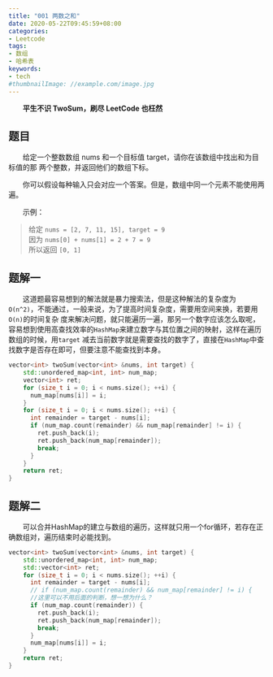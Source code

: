 ```yaml
---
title: "001 两数之和"
date: 2020-05-22T09:45:59+08:00
categories:
- Leetcode
tags:
- 数组
- 哈希表
keywords:
- tech
#thumbnailImage: //example.com/image.jpg
---
```

　　**平生不识 TwoSum，刷尽 LeetCode 也枉然**
<!--more-->

## 题目
　　给定一个整数数组 nums 和一个目标值 target，请你在该数组中找出和为目标值的那 两个整数，并返回他们的数组下标。

　　你可以假设每种输入只会对应一个答案。但是，数组中同一个元素不能使用两遍。

　　示例：
> 给定 `nums = [2, 7, 11, 15], target = 9`  
> 因为 `nums[0] + nums[1] = 2 + 7 = 9`  
> 所以返回 `[0, 1]`

## 题解一
　　这道题最容易想到的解法就是暴力搜索法，但是这种解法的复杂度为`O(n^2)`，不能通过，一般来说，为了提高时间复杂度，需要用空间来换，若要用`O(n)`的时间复杂
度来解决问题，就只能遍历一遍，那另一个数字应该怎么取呢，容易想到使用高查找效率的`HashMap`来建立数字与其位置之间的映射，这样在遍历数组的时候，用`target`
减去当前数字就是需要查找的数字了，直接在`HashMap`中查找数字是否存在即可，但要注意不能查找到本身。

```cpp
vector<int> twoSum(vector<int> &nums, int target) {
    std::unordered_map<int, int> num_map;
    vector<int> ret;
    for (size_t i = 0; i < nums.size(); ++i) {
      num_map[nums[i]] = i;
    }
    for (size_t i = 0; i < nums.size(); ++i) {
      int remainder = target - nums[i];
      if (num_map.count(remainder) && num_map[remainder] != i) {
        ret.push_back(i);
        ret.push_back(num_map[remainder]);
        break;
      }
    }
    return ret;
}
```
## 题解二
　　可以合并HashMap的建立与数组的遍历，这样就只用一个for循环，若存在正确数组对，遍历结束时必能找到。

```cpp
vector<int> twoSum(vector<int> &nums, int target) {
    std::unordered_map<int, int> num_map;
    std::vector<int> ret;
    for (size_t i = 0; i < nums.size(); ++i) {
      int remainder = target - nums[i];
      // if (num_map.count(remainder) && num_map[remainder] != i) {
      //这里可以不用后面的判断，想一想为什么？
      if (num_map.count(remainder)) {
        ret.push_back(i);
        ret.push_back(num_map[remainder]);
        break;
      }
      num_map[nums[i]] = i;
    }
    return ret;
}
```